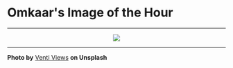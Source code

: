 # Omkaar's Image of the Hour

---

<div align="center">

<a href="https://unsplash.com/photos/milky-way-shines-over-mountain-peaks-qNXhVgRfU0E">
  <img src="https://images.unsplash.com/photo-1750801321932-3d3e3fcdfdcd?crop=entropy&cs=tinysrgb&fit=max&fm=jpg&ixid=M3w3NjA2Nzh8MHwxfHJhbmRvbXx8fHx8fHx8fDE3NTI4NzI0MDB8&ixlib=rb-4.1.0&q=80&w=1080" style="max-width:100%; height:auto;">
</a>



</div>

---

**Photo by** [Venti Views](https://unsplash.com/@ventiviews) **on Unsplash**
